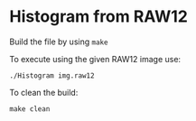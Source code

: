 # Histogram from RAW12

Build the file by using `make`



To execute using the given RAW12 image use:
    
    ./Histogram img.raw12


To clean the build:

    make clean
